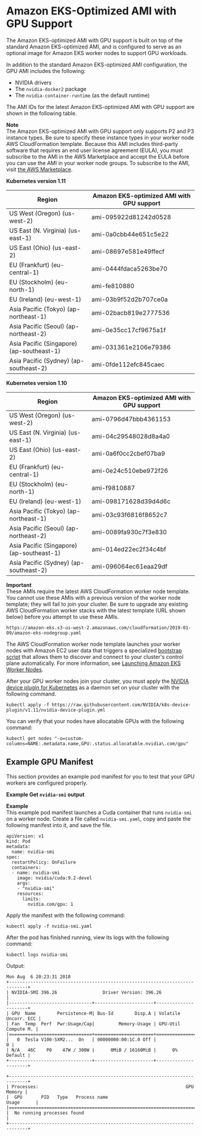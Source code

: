 # Amazon EKS\-Optimized AMI with GPU Support<a name="gpu-ami"></a>

The Amazon EKS\-optimized AMI with GPU support is built on top of the standard Amazon EKS\-optimized AMI, and is configured to serve as an optional image for Amazon EKS worker nodes to support GPU workloads\.

In addition to the standard Amazon EKS\-optimized AMI configuration, the GPU AMI includes the following:
+ NVIDIA drivers
+ The `nvidia-docker2` package
+ The `nvidia-container-runtime` \(as the default runtime\)

The AMI IDs for the latest Amazon EKS\-optimized AMI with GPU support are shown in the following table\. 

**Note**  
The Amazon EKS\-optimized AMI with GPU support only supports P2 and P3 instance types\. Be sure to specify these instance types in your worker node AWS CloudFormation template\. Because this AMI includes third\-party software that requires an end user license agreement \(EULA\), you must subscribe to the AMI in the AWS Marketplace and accept the EULA before you can use the AMI in your worker node groups\. To subscribe to the AMI, visit [the AWS Marketplace](https://aws.amazon.com/marketplace/pp/B07GRHFXGM)\.


**Kubernetes version 1\.11**  

| Region | Amazon EKS\-optimized AMI with GPU support | 
| --- | --- | 
| US West \(Oregon\) \(us\-west\-2\) | ami\-095922d81242d0528 | 
| US East \(N\. Virginia\) \(us\-east\-1\) | ami\-0a0cbb44e651c5e22 | 
| US East \(Ohio\) \(us\-east\-2\) | ami\-08697e581e49ffecf | 
| EU \(Frankfurt\) \(eu\-central\-1\) | ami\-0444fdaca5263be70 | 
| EU \(Stockholm\) \(eu\-north\-1\) | ami\-fe810880 | 
| EU \(Ireland\) \(eu\-west\-1\) | ami\-03b9f52d2b707ce0a | 
| Asia Pacific \(Tokyo\) \(ap\-northeast\-1\) | ami\-02bacb819e2777536 | 
| Asia Pacific \(Seoul\) \(ap\-northeast\-2\) | ami\-0e35cc17cf9675a1f | 
| Asia Pacific \(Singapore\) \(ap\-southeast\-1\) | ami\-031361e2106e79386 | 
| Asia Pacific \(Sydney\) \(ap\-southeast\-2\) | ami\-0fde112efc845caec | 


**Kubernetes version 1\.10**  

| Region | Amazon EKS\-optimized AMI with GPU support | 
| --- | --- | 
| US West \(Oregon\) \(us\-west\-2\) | ami\-0796d47bbb4361153 | 
| US East \(N\. Virginia\) \(us\-east\-1\) | ami\-04c29548028d8a4a0 | 
| US East \(Ohio\) \(us\-east\-2\) | ami\-0a6f0cc2cbef07ba9 | 
| EU \(Frankfurt\) \(eu\-central\-1\) | ami\-0e24c510ebe972f26 | 
| EU \(Stockholm\) \(eu\-north\-1\) | ami\-f9810887 | 
| EU \(Ireland\) \(eu\-west\-1\) | ami\-098171628d39d4d6c | 
| Asia Pacific \(Tokyo\) \(ap\-northeast\-1\) | ami\-03c93f6816f8652c7 | 
| Asia Pacific \(Seoul\) \(ap\-northeast\-2\) | ami\-0089fa930c7f3e830 | 
| Asia Pacific \(Singapore\) \(ap\-southeast\-1\) | ami\-014ed22ec2f34c4bf | 
| Asia Pacific \(Sydney\) \(ap\-southeast\-2\) | ami\-096064ec61eaa29df | 

**Important**  
These AMIs require the latest AWS CloudFormation worker node template\. You cannot use these AMIs with a previous version of the worker node template; they will fail to join your cluster\. Be sure to upgrade any existing AWS CloudFormation worker stacks with the latest template \(URL shown below\) before you attempt to use these AMIs\.  

```
https://amazon-eks.s3-us-west-2.amazonaws.com/cloudformation/2019-01-09/amazon-eks-nodegroup.yaml
```

The AWS CloudFormation worker node template launches your worker nodes with Amazon EC2 user data that triggers a specialized [bootstrap script](https://github.com/awslabs/amazon-eks-ami/blob/master/files/bootstrap.sh) that allows them to discover and connect to your cluster's control plane automatically\. For more information, see [Launching Amazon EKS Worker Nodes](launch-workers.md)\.

After your GPU worker nodes join your cluster, you must apply the [NVIDIA device plugin for Kubernetes](https://github.com/NVIDIA/k8s-device-plugin) as a daemon set on your cluster with the following command\.

```
kubectl apply -f https://raw.githubusercontent.com/NVIDIA/k8s-device-plugin/v1.11/nvidia-device-plugin.yml
```

You can verify that your nodes have allocatable GPUs with the following command:

```
kubectl get nodes "-o=custom-columns=NAME:.metadata.name,GPU:.status.allocatable.nvidia\.com/gpu"
```

## Example GPU Manifest<a name="example-gpu-manifest"></a>

This section provides an example pod manifest for you to test that your GPU workers are configured properly\.

**Example Get `nvidia-smi` output**  

**Example**  
This example pod manifest launches a Cuda container that runs `nvidia-smi` on a worker node\. Create a file called `nvidia-smi.yaml`, copy and paste the following manifest into it, and save the file\.  

```
apiVersion: v1
kind: Pod
metadata:
  name: nvidia-smi
spec:
  restartPolicy: OnFailure
  containers:
  - name: nvidia-smi
    image: nvidia/cuda:9.2-devel
    args:
    - "nvidia-smi"
    resources:
      limits:
        nvidia.com/gpu: 1
```
Apply the manifest with the following command:  

```
kubectl apply -f nvidia-smi.yaml
```
After the pod has finished running, view its logs with the following command:  

```
kubectl logs nvidia-smi
```
Output:  

```
Mon Aug  6 20:23:31 2018
+-----------------------------------------------------------------------------+
| NVIDIA-SMI 396.26                 Driver Version: 396.26                    |
|-------------------------------+----------------------+----------------------+
| GPU  Name        Persistence-M| Bus-Id        Disp.A | Volatile Uncorr. ECC |
| Fan  Temp  Perf  Pwr:Usage/Cap|         Memory-Usage | GPU-Util  Compute M. |
|===============================+======================+======================|
|   0  Tesla V100-SXM2...  On   | 00000000:00:1C.0 Off |                    0 |
| N/A   46C    P0    47W / 300W |      0MiB / 16160MiB |      0%      Default |
+-------------------------------+----------------------+----------------------+

+-----------------------------------------------------------------------------+
| Processes:                                                       GPU Memory |
|  GPU       PID   Type   Process name                             Usage      |
|=============================================================================|
|  No running processes found                                                 |
+-----------------------------------------------------------------------------+
```
